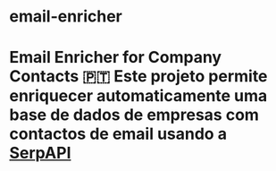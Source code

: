 # email-enricher
# Email Enricher for Company Contacts 🇵🇹  Este projeto permite enriquecer automaticamente uma base de dados de empresas com contactos de email usando a [SerpAPI](https://serpapi.com/)
